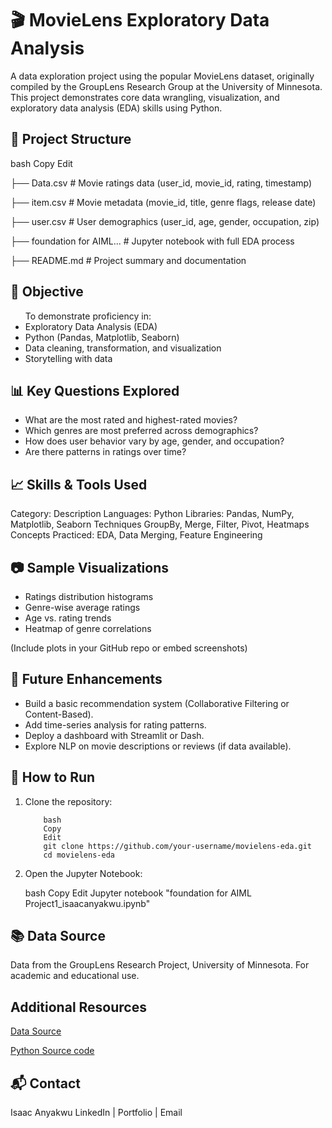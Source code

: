 # 🎬 MovieLens Exploratory Data Analysis
A data exploration project using the popular MovieLens dataset, originally compiled by the GroupLens Research Group at the University of Minnesota. 
This project demonstrates core data wrangling, visualization, and exploratory data analysis (EDA) skills using Python.

## 📁 Project Structure
bash
Copy
Edit

├── Data.csv                # Movie ratings data (user_id, movie_id, rating, timestamp)

├── item.csv                # Movie metadata (movie_id, title, genre flags, release date)

├── user.csv                # User demographics (user_id, age, gender, occupation, zip)

├── foundation for AIML... # Jupyter notebook with full EDA process

├── README.md               # Project summary and documentation

## 📌 Objective
<ul>
To demonstrate proficiency in:

<li>Exploratory Data Analysis (EDA) </li>

<li>Python (Pandas, Matplotlib, Seaborn) </li>

<li>Data cleaning, transformation, and visualization </li>

<li>Storytelling with data </li>
</ul>

## 📊 Key Questions Explored
<ul>
<li> What are the most rated and highest-rated movies?</li>

<li> Which genres are most preferred across demographics?</li>

<li>How does user behavior vary by age, gender, and occupation?</li>

<li> Are there patterns in ratings over time?</li>
</ul>

## 📈 Skills & Tools Used
Category:          	      Description
Languages:	              Python
Libraries:      	        Pandas, NumPy, Matplotlib, Seaborn
Techniques	              GroupBy, Merge, Filter, Pivot, Heatmaps
Concepts Practiced:      	EDA, Data Merging, Feature Engineering

## 📷 Sample Visualizations
<ul>
<li>Ratings distribution histograms</li>

<li>Genre-wise average ratings</li>

<li>Age vs. rating trends</li>

<li>Heatmap of genre correlations</li>
</ul>
(Include plots in your GitHub repo or embed screenshots)

## 🧠 Future Enhancements
<ul>
<li>Build a basic recommendation system (Collaborative Filtering or Content-Based).</li>

<li>Add time-series analysis for rating patterns.</li>

<li>Deploy a dashboard with Streamlit or Dash.</li>

<li>Explore NLP on movie descriptions or reviews (if data available).</lil>
</ul>

## 🚀 How to Run
<ol>
<li>Clone the repository:</li>

        bash
        Copy
        Edit
        git clone https://github.com/your-username/movielens-eda.git
        cd movielens-eda
        
<li>Open the Jupyter Notebook:</li>

bash
Copy
Edit
Jupyter notebook "foundation for AIML Project1_isaacanyakwu.ipynb"
</ol>

## 📚 Data Source
Data from the GroupLens Research Project, University of Minnesota.
For academic and educational use.

## Additional Resources

[Data Source](https://github.com/Softechanalytics/MoviesProject_Python/tree/main/data)

[Python Source code](https://github.com/Softechanalytics/MoviesProject_Python/blob/main/foundation%20for%20AIML%20Project1_isaacanyakwu.ipynb)





## 📬 Contact
Isaac Anyakwu
LinkedIn | Portfolio | Email

